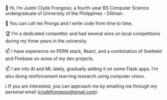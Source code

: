 👋 Hi, I’m Justin Clyde Frongoso, a fourth-year BS Computer Science undergraduate of University of the Philippines - Diliman.

👀 You can call me Prongs and I write code from time to time.

🏆 I'm a dedicated competitor and had several wins on local competitions during my three years in the university.

📫 I have experience on PERN stack, React, and a combination of Sveltekit and Firebase on some of my dev projects.

📫 I am into AI and ML lately, gradually adding it on some Flask apps. I'm also doing reinforcement learning research using computer vision.

📞 If you are interested, you can approach me by emailing me through my personal email (clydefrongoso@gmail.com).

<!---
smurfedGitHubIO/smurfedGitHubIO is a ✨ special ✨ repository because its `README.md` (this file) appears on your GitHub profile.
You can click the Preview link to take a look at your changes.
--->
